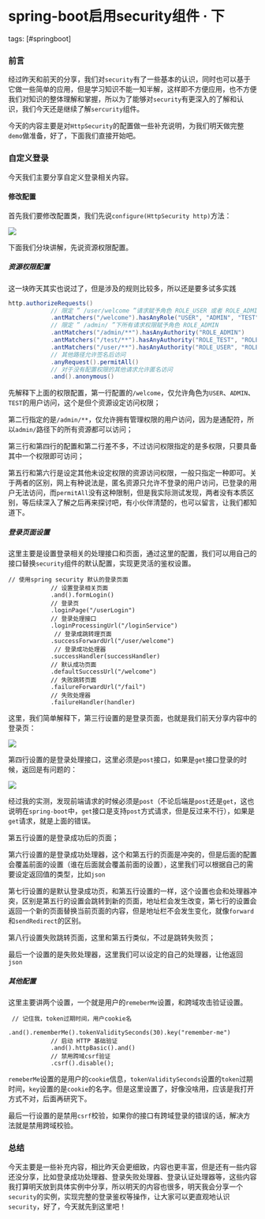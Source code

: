 # spring-boot启用security组件 · 下
tags: [#springboot]

### 前言

经过昨天和前天的分享，我们对`security`有了一些基本的认识，同时也可以基于它做一些简单的应用，但是学习知识不能一知半解，这样即不方便应用，也不方便我们对知识的整体理解和掌握，所以为了能够对`security`有更深入的了解和认识，我们今天还是继续了解`sercurity`组件。

今天的内容主要是对`HttpSecurity`的配置做一些补充说明，为我们明天做完整`demo`做准备，好了，下面我们直接开始吧。

### 自定义登录

今天我们主要分享自定义登录相关内容。

#### 修改配置

首先我们要修改配置类，我们先说`configure(HttpSecurity http)`方法：

![](
https://syske-pic-bed.oss-cn-hangzhou.aliyuncs.com/imgs/images/20210722154951.png)

下面我们分块讲解，先说资源权限配置。

##### 资源权限配置

这一块昨天其实也说过了，但是涉及的规则比较多，所以还是要多试多实践

```java
http.authorizeRequests()
            // 限定 ” /user/welcome ”请求赋予角色 ROLE_USER 或者 ROLE_ADMIN
            .antMatchers("/welcome").hasAnyRole("USER", "ADMIN", "TEST")
            // 限定 ” /admin/ ”下所有请求权限赋予角色 ROLE_ADMIN
            .antMatchers("/admin/**").hasAnyAuthority("ROLE_ADMIN")
            .antMatchers("/test/**").hasAnyAuthority("ROLE_TEST", "ROLE_ADMIN")
            .antMatchers("/user/**").hasAnyAuthority("ROLE_USER", "ROLE_ADMIN")
            // 其他路径允许签名后访问
            .anyRequest().permitAll()
            // 对于没有配置权限的其他请求允许匿名访问
            .and().anonymous()
```

先解释下上面的权限配置，第一行配置的`/welcome`，仅允许角色为`USER`、`ADMIN`、`TEST`的用户访问，这个是但个资源设定访问权限；

第二行指定的是`/admin/**`，仅允许拥有管理权限的用户访问，因为是通配符，所以`admin/`路径下的所有资源都可以访问；

第三行和第四行的配置和第二行差不多，不过访问权限指定的是多权限，只要具备其中一个权限即可访问；

第五行和第六行是设定其他未设定权限的资源访问权限，一般只指定一种即可。关于两者的区别，网上有种说法是，匿名资源只允许不登录的用户访问，已登录的用户无法访问，而`permitAll`没有这种限制，但是我实际测试发现，两者没有本质区别，等后续深入了解之后再来探讨吧，有小伙伴清楚的，也可以留言，让我们都知道下。

##### 登录页面设置

这里主要是设置登录相关的处理接口和页面，通过这里的配置，我们可以用自己的接口替换`security`组件的默认配置，实现更灵活的鉴权设置。

```
// 使用spring security 默认的登录页面
			// 设置登录相关页面
            .and().formLogin()
            // 登录页
            .loginPage("/userLogin")
            // 登录处理接口
            .loginProcessingUrl("/loginService")
             // 登录成跳转理页面
            .successForwardUrl("/user/welcome")
             // 登录成功处理器
            .successHandler(successHandler)
            // 默认成功页面
            .defaultSuccessUrl("/welcome")
            // 失败跳转页面
            .failureForwardUrl("/fail")           
            // 失败处理器
            .failureHandler(handler)
```

这里，我们简单解释下，第三行设置的是登录页面，也就是我们前天分享内容中的登录页：

![](
https://syske-pic-bed.oss-cn-hangzhou.aliyuncs.com/imgs/20210720085510.png)

第四行设置的是登录处理接口，这里必须是`post`接口，如果是`get`接口登录的时候，返回是有问题的：

![](
https://syske-pic-bed.oss-cn-hangzhou.aliyuncs.com/imgs/images/20210722183413.png)

经过我的实测，发现前端请求的时候必须是`post`（不论后端是`post`还是`get`，这也说明在`spring-boot`中，`get`接口是支持`post`方式请求，但是反过来不行），如果是`get`请求，就是上面的错误。

第五行设置的是登录成功后的页面；

第六行设置的是登录成功处理器，这个和第五行的页面是冲突的，但是后面的配置会覆盖前面的设置（谁在后面就会覆盖前面的设置），这里我们可以根据自己的需要设定返回值的类型，比如`json`

第七行设置的是默认登录成功页，和第五行设置的一样，这个设置也会和处理器冲突，区别是第五行的设置会跳转到新的页面，地址栏会发生改变，第七行的设置会返回一个新的页面替换当前页面的内容，但是地址栏不会发生变化，就像`forward`和`sendRedirect`的区别。

第八行设置失败跳转页面，这里和第五行类似，不过是跳转失败页；

最后一个设置的是失败处理器，这里我们可以设定的自己的处理器，让他返回`json`

##### 其他配置

这里主要讲两个设置，一个就是用户的`remeberMe`设置，和跨域攻击验证设置。

```
 // 记住我，token过期时间，用户cookie名
            .and().rememberMe().tokenValiditySeconds(30).key("remember-me")
            // 启动 HTTP 基础验证
            .and().httpBasic().and()
            // 禁用跨域csrf验证
            .csrf().disable();
```

`remeberMe`设置的是用户的`cookie`信息，`tokenValiditySeconds`设置的`token`过期时间，`key`设置的是`cookie`的名字。但是这里设置了，好像没啥用，应该是我打开方式不对，后面再研究下。

最后一行设置的是禁用`csrf`校验，如果你的接口有跨域登录的错误的话，解决方法就是禁用跨域校验。

### 总结

今天主要是一些补充内容，相比昨天会更细致，内容也更丰富，但是还有一些内容还没分享，比如登录成功处理器、登录失败处理器、登录认证处理器等，这些内容我打算明天放到具体实例中分享，所以明天的内容也很多，明天我会分享一个`security`的实例，实现完整的登录鉴权等操作，让大家可以更直观地认识`security`，好了，今天就先到这里吧！

